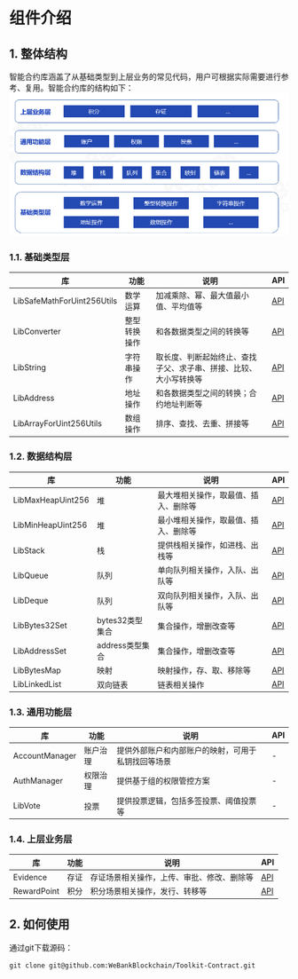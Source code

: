 # 组件介绍

## 1. 整体结构

智能合约库涵盖了从基础类型到上层业务的常见代码，用户可根据实际需要进行参考、复用。智能合约库的结构如下：
![](./picture/wescott.png)


### 1.1. 基础类型层

| 库 | 功能 | 说明 | API |
| --- | --- | --- | --- |
|LibSafeMathForUint256Utils|数学运算|加减乘除、幂、最大值最小值、平均值等| [API](./api/types/LibSafeMathForUint256Utils.html) |
|LibConverter|整型转换操作|和各数据类型之间的转换等| [API](./api/types/LibConverter.html)|
|LibString|字符串操作|取长度、判断起始终止、查找子父、求子串、拼接、比较、大小写转换等|[API](./api/types/LibString.html) |
|LibAddress|地址操作|和各数据类型之间的转换；合约地址判断等|[API](./api/types/LibAddress.html)|
|LibArrayForUint256Utils|数组操作|排序、查找、去重、拼接等|[API](./api/types/LibArrayForUint256Utils.html) |

### 1.2. 数据结构层

| 库 | 功能 | 说明 | API |
| --- | --- | --- | --- |
|LibMaxHeapUint256|堆|最大堆相关操作，取最值、插入、删除等| [API](./api/data_structures/LibMaxHeapUint256.html)|
|LibMinHeapUint256|堆|最小堆相关操作，取最值、插入、删除等| [API](./api/data_structures/LibMinHeapUint256.html)|
|LibStack|栈|提供栈相关操作，如进栈、出栈等|[API](./api/data_structures/LibStack.html) |
|LibQueue|队列|单向队列相关操作，入队、出队等|[API](./api/data_structures/LibQueue.html)|
|LibDeque|队列|双向队列相关操作，入队、出队等|[API](./api/data_structures/LibDeque.html)|
|LibBytes32Set|bytes32类型集合|集合操作，增删改查等| [API](./api/data_structures/LibBytes32Set.html)|
|LibAddressSet|address类型集合|集合操作，增删改查等| [API](./api/data_structures/LibAddressSet.html)|
|LibBytesMap|映射|映射操作，存、取、移除等|[API](./api/data_structures/LibBytesMap.html)|
|LibLinkedList|双向链表|链表相关操作|[API](./api/data_structures/LibLinkedList.html)|

### 1.3. 通用功能层
| 库 | 功能 | 说明 | API |
| --- | --- | --- | --- |
|AccountManager|账户治理|提供外部账户和内部账户的映射，可用于私钥找回等场景| - |
|AuthManager|权限治理|提供基于组的权限管控方案| - |
|LibVote|投票|提供投票逻辑，包括多签投票、阈值投票等| -|

### 1.4. 上层业务层

| 库 | 功能 | 说明 | API |
| --- | --- | --- | --- |
|Evidence|存证|存证场景相关操作，上传、审批、修改、删除等|[API](./api/biz_templates/Evidence.html)|
|RewardPoint|积分|积分场景相关操作，发行、转移等|[API](./api/biz_templates/RewardPoint.html)|


## 2. 如何使用

通过git下载源码：

```
git clone git@github.com:WeBankBlockchain/Toolkit-Contract.git
```

